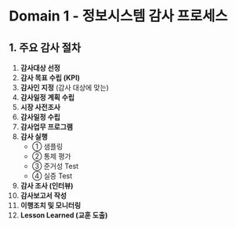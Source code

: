 # Domain 1 - 정보시스템 감사 프로세스

## 1. 주요 감사 절차
1. **감사대상 선정**
2. **감사 목표 수립 (KPI)**
3. **감사인 지정** (감사 대상에 맞는)
4. **감사일정 계획 수립**
5. **시장 사전조사**
6. **감사일정 수립**
7. **감사업무 프로그램**
8. **감사 실행**
   - ① 샘플링
   - ② 통제 평가
   - ③ 준거성 Test
   - ④ 실증 Test
9. **감사 조사 (인터뷰)**
10. **감사보고서 작성**
11. **이행조치 및 모니터링**
12. **Lesson Learned (교훈 도출)**
